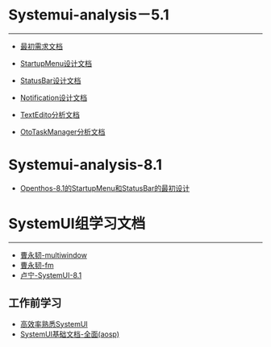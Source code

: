 # Systemui-analysis－5.1
***

- [最初需求文档](https://github.com/openthos/systemui-analysis/blob/master/dongpeng/systemui_Design_and_implementation.md)

- [StartupMenu设计文档](https://github.com/openthos/systemui-analysis/blob/master/LJH/StartupMenu%E8%AE%BE%E8%AE%A1%E6%96%87%E6%A1%A3.md)
- [StatusBar设计文档](https://github.com/openthos/systemui-analysis/blob/master/CYR/Openthos-5.1/%E6%9C%80%E5%88%9DStatusBar%E9%80%BB%E8%BE%91%E6%B5%81%E7%A8%8B.md)
- [Notification设计文档](https://github.com/openthos/systemui-analysis/blob/master/CYR/Openthos-5.1/%E6%9C%80%E7%BB%88%E9%80%9A%E7%9F%A5%E6%A0%8F%E9%80%BB%E8%BE%91.md)
- [TextEdito分析文档](https://github.com/openthos/systemui-analysis/blob/master/CYR/Openthos-5.1/TextEditor%E5%BC%80%E6%BA%90%E8%BD%AF%E4%BB%B6%E5%88%86%E6%9E%90.md)
- [OtoTaskManager分析文档](https://github.com/openthos/systemui-analysis/blob/master/LJH/%E4%BB%BB%E5%8A%A1%E7%AE%A1%E7%90%86%E5%99%A8%E8%AE%BE%E8%AE%A1%E5%AE%9E%E7%8E%B0%E6%96%87%E6%A1%A3.md)

# Systemui-analysis-8.1
  - [Openthos-8.1的StartupMenu和StatusBar的最初设计](https://github.com/openthos/systemui-analysis/blob/master/LJH/Openthos8.1/Openthos8.1%E8%AE%BE%E8%AE%A1%E6%96%87%E6%A1%A3.md)
  
 # SystemUI组学习文档
 ***
 - [曹永韧-multiwindow](https://github.com/openthos/systemui-analysis/blob/master/CYR/Openthos-8.1/multiwindow_study.md)
 - [曹永韧-fm]()
 - [卢宁-SystemUI-8.1](https://github.com/openthos/systemui-analysis/blob/master/LuNing/SystemUI%E5%AD%A6%E4%B9%A0%E6%80%BB%E7%BB%93.md)
 
 ## 工作前学习
   - [高效率熟悉SystemUI](https://github.com/openthos/systemui-analysis/blob/master/LuNing/SystemUI%E5%AD%A6%E4%B9%A0%E6%80%BB%E7%BB%93.md)
   - [SystemUI基础文档-全面(aosp)]()
